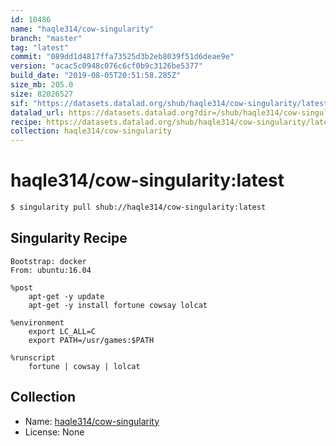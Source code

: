 ```yaml
---
id: 10486
name: "haqle314/cow-singularity"
branch: "master"
tag: "latest"
commit: "089dd1d4817ffa73525d3b2eb8039f51d6deae9e"
version: "acac5c0948c076c6cf0b9c3126be5377"
build_date: "2019-08-05T20:51:58.285Z"
size_mb: 205.0
size: 82026527
sif: "https://datasets.datalad.org/shub/haqle314/cow-singularity/latest/2019-08-05-089dd1d4-acac5c09/acac5c0948c076c6cf0b9c3126be5377.sif"
datalad_url: https://datasets.datalad.org?dir=/shub/haqle314/cow-singularity/latest/2019-08-05-089dd1d4-acac5c09/
recipe: https://datasets.datalad.org/shub/haqle314/cow-singularity/latest/2019-08-05-089dd1d4-acac5c09/Singularity
collection: haqle314/cow-singularity
---
```


# haqle314/cow-singularity:latest

```bash
$ singularity pull shub://haqle314/cow-singularity:latest
```

## Singularity Recipe

```singularity
Bootstrap: docker
From: ubuntu:16.04

%post
    apt-get -y update
    apt-get -y install fortune cowsay lolcat

%environment
    export LC_ALL=C
    export PATH=/usr/games:$PATH

%runscript
    fortune | cowsay | lolcat
```

## Collection

 - Name: [haqle314/cow-singularity](https://github.com/haqle314/cow-singularity)
 - License: None

